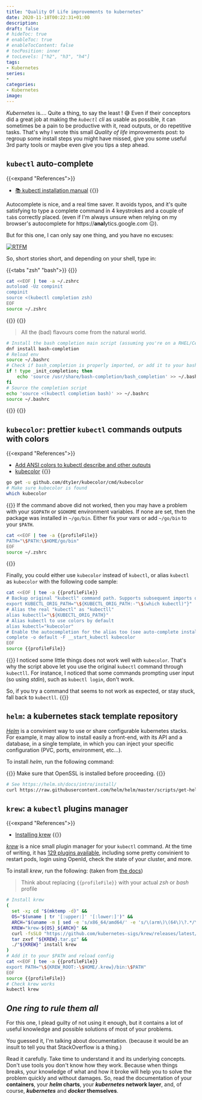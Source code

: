 ```yaml
---
title: "Quality Of Life improvements to kubernetes"
date: 2020-11-18T00:22:31+01:00
description:
draft: false
# hideToc: true
# enableToc: true
# enableTocContent: false
# tocPosition: inner
# tocLevels: ["h2", "h3", "h4"]
tags:
- Kubernetes
series:
-
categories:
- Kubernetes
image:
---
```


*Kubernetes* is.... Quite a thing, to say the least ! :sweat_smile: Even if their conceptors did a great job at making the *`kubectl` cli* as usable as possible, it can sometimes be a pain to be productive with it, read outputs, or do repetitive tasks. That's why I wrote this small *Quality of life* improvements post: to regroup some install steps you might have missed, give you some useful 3rd party tools or maybe even give you tips a step ahead.

## `kubectl` auto-complete

{{<expand "References">}}
* [:books: kubectl installation manual](https://kubernetes.io/docs/tasks/tools/install-kubectl/#enable-kubectl-autocompletion)
{{</expand>}}

Autocomplete is nice, and a real time saver. It avoids typos, and it's quite satisfying to type a complete command in 4 keystrokes and a couple of `tab`s correctly placed. (even if I'm always unsure when relying on my browser's autocomplete for https://**anal**ytics.google.com :expressionless:).

But for this one, I can only say one thing, and you have no excuses:

[![RTFM](https://i.kym-cdn.com/photos/images/original/000/016/809/rtfm.jpg)](https://kubernetes.io/docs/tasks/tools/install-kubectl/#enable-kubectl-autocompletion)

So, short stories short, and depending on your shell, type in:

{{<tabs "zsh" "bash">}}
{{<tab>}}
```sh
cat <<EOF | tee -a ~/.zshrc
autoload -Uz compinit
compinit
source <(kubectl completion zsh)
EOF
source ~/.zshrc
```
{{</tab>}}
{{<tab>}}

> All the (bad) flavours come from the natural world.

```sh
# Install the bash completion main script (assuming you're on a RHEL/CentOS/Fedora)
dnf install bash-completion
# Reload env
source ~/.bashrc
# Check if bash_completion is properly imported, or add it to your bashrc
if ! type _init_completion; then
    echo 'source /usr/share/bash-completion/bash_completion' >> ~/.bashrc
fi
# Source the completion script
echo 'source <(kubectl completion bash)' >> ~/.bashrc
source ~/.bashrc
```
{{</tab>}}
{{</tabs>}}

## `kubecolor`: prettier `kubectl` commands outputs with colors

{{<expand "References">}}
* [Add ANSI colors to kubectl describe and other outputs](https://github.com/kubernetes/kubectl/issues/524)
* [kubecolor](https://github.com/dty1er/kubecolor)
{{</expand>}}

```sh
go get -u github.com/dty1er/kubecolor/cmd/kubecolor
# Make sure kubecolor is found
which kubecolor
```

{{<alert theme="warning">}}
If the command above did not worked, then you may have a problem with your `$GOPATH` or `$GOHOME` environment variables. If none are set, then the package was installed in `~/go/bin`. Either fix your vars or add `~/go/bin` to your `$PATH`.

```sh
cat <<EOF | tee -a {{profileFile}}
PATH="\$PATH:\$HOME/go/bin"
EOF
source ~/.zshrc
```
{{</alert>}}

Finally, you could either use `kubecolor` instead of `kubectl`, or alias `kubectl` as `kubecolor` with the following code sample:

```sh
cat <<EOF | tee -a {{profileFile}}
# Backup original "kubectl" command path. Supports subsequent imports of the file.
export KUBECTL_ORIG_PATH="\${KUBECTL_ORIG_PATH:-"\$(which kubectl)"}"
# Alias the real "kubectl" as "kubectll"
alias kubectll="\${KUBECTL_ORIG_PATH}"
# Alias kubectl to use colors by default
alias kubectl="kubecolor"
# Enable the autocompletion for the alias too (see auto-complete install above)
complete -o default -F __start_kubectl kubecolor
EOF
source {{profileFile}}
```

{{<alert theme="warning">}}
I noticed some little things does not work well with `kubecolor`. That's why the script above let you use the original `kubectl` command through `kubectll`. For instance, I noticed that some commands prompting user input (so using *stdin*), such as `kubectl login`, don't work.

So, if you try a command that seems to not work as expected, or stay stuck, fall back to `kubectll`.
{{</alert>}}

## `helm`: a kubernetes stack template repository

[*Helm*](https://helm.sh/) is a convinient way to use or share configurable kubernetes stacks. For example, it may allow to install easily a front-end, with its API and a database, in a single template, in which you can inject your specific configuration (PVC, ports, environment, etc...).

To install *helm*, run the following command:

{{<alert theme="info">}}
Make sure that OpenSSL is installed before proceeding.
{{</alert>}}

```sh
# See https://helm.sh/docs/intro/install/
curl https://raw.githubusercontent.com/helm/helm/master/scripts/get-helm-3 | bash
```

## `krew`: a `kubectl` plugins manager

{{<expand "References">}}
* [Installing krew](https://krew.sigs.k8s.io/docs/user-guide/setup/install/)
{{</expand>}}

[*krew*](https://krew.sigs.k8s.io/) is a nice small plugin manager for your `kubectl` command. At the time of writing, it has [129 plugins available](https://krew.sigs.k8s.io/plugins/), including some pretty convinient to restart pods, login using OpenId, check the state of your cluster, and more.

To install *krew*, run the following: (taken from [the docs](https://krew.sigs.k8s.io/docs/user-guide/setup/install/))

> Think about replacing `{{profileFile}}` with your actual *zsh* or *bash* profile

```sh
# Install krew
(
  set -x; cd "$(mktemp -d)" &&
  OS="$(uname | tr '[:upper:]' '[:lower:]')" &&
  ARCH="$(uname -m | sed -e 's/x86_64/amd64/' -e 's/\(arm\)\(64\)\?.*/\1\2/' -e 's/aarch64$/arm64/')" &&
  KREW="krew-${OS}_${ARCH}" &&
  curl -fsSLO "https://github.com/kubernetes-sigs/krew/releases/latest/download/${KREW}.tar.gz" &&
  tar zxvf "${KREW}.tar.gz" &&
  ./"${KREW}" install krew
)
# Add it to your $PATH and reload config
cat <<EOF | tee -a {{profileFile}}
export PATH="\${KREW_ROOT:-\$HOME/.krew}/bin:\$PATH"
EOF
source {{profileFile}}
# Check krew works
kubectl krew
```

## *One ring to rule them all*

For this one, I plead guilty of not using it enough, but it contains a lot of useful knowledge and possible solutions of most of your problems.

You guessed it, I'm talking about documentation. (because it would be an insult to tell you that StackOverflow is a thing.)

Read it carefully. Take time to understand it and its underlying concepts. Don't use tools you don't know how they work. Because when things breaks, your knowledge of what and how it broke will help you to solve the problem quickly and without damages. So, read the documentation of your __containers__, your __*helm* charts__, your __*kubernetes* network layer__, and, of course, __*kubernetes*__ and __*docker* themselves__.
